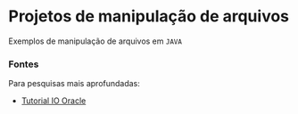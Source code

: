 # Projetos de manipulação de arquivos

Exemplos de manipulação de arquivos em `JAVA`

### Fontes
Para pesquisas mais aprofundadas:

* [Tutorial IO Oracle](https://docs.oracle.com/javase/tutorial/essential/io/)